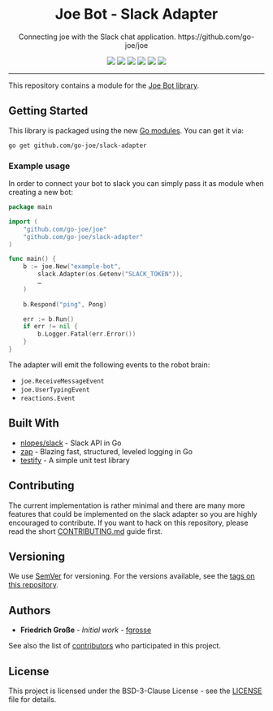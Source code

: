 <h1 align="center">Joe Bot - Slack Adapter</h1>
<p align="center">Connecting joe with the Slack chat application. https://github.com/go-joe/joe</p>
<p align="center">
	<a href="https://github.com/go-joe/slack-adapter/releases"><img src="https://img.shields.io/github/tag/go-joe/slack-adapter.svg?label=version&color=brightgreen"></a>
	<a href="https://circleci.com/gh/go-joe/slack-adapter/tree/master"><img src="https://circleci.com/gh/go-joe/slack-adapter/tree/master.svg?style=shield"></a>
	<a href="https://goreportcard.com/report/github.com/go-joe/slack-adapter"><img src="https://goreportcard.com/badge/github.com/go-joe/slack-adapter"></a>
	<a href="https://codecov.io/gh/go-joe/slack-adapter"><img src="https://codecov.io/gh/go-joe/slack-adapter/branch/master/graph/badge.svg"/></a>
	<a href="https://pkg.go.dev/github.com/go-joe/slack-adapter"><img src="https://img.shields.io/badge/godoc-reference-blue.svg?color=blue"></a>
	<a href="https://github.com/go-joe/slack-adapter/blob/master/LICENSE"><img src="https://img.shields.io/badge/license-BSD--3--Clause-blue.svg"></a>
</p>

---

This repository contains a module for the [Joe Bot library][joe].

## Getting Started

This library is packaged using the new [Go modules][go-modules]. You can get it via:

```
go get github.com/go-joe/slack-adapter
```

### Example usage

In order to connect your bot to slack you can simply pass it as module when
creating a new bot:

```go
package main

import (
	"github.com/go-joe/joe"
	"github.com/go-joe/slack-adapter"
)

func main() {
	b := joe.New("example-bot",
		slack.Adapter(os.Getenv("SLACK_TOKEN")),
		…
    )
	
	b.Respond("ping", Pong)

	err := b.Run()
	if err != nil {
		b.Logger.Fatal(err.Error())
	}
}
```

The adapter will emit the following events to the robot brain:

- `joe.ReceiveMessageEvent`
- `joe.UserTypingEvent`
- `reactions.Event`

## Built With

* [nlopes/slack](https://github.com/nlopes/slack) - Slack API in Go
* [zap](https://github.com/uber-go/zap) - Blazing fast, structured, leveled logging in Go
* [testify](https://github.com/stretchr/testify) - A simple unit test library

## Contributing

The current implementation is rather minimal and there are many more features
that could be implemented on the slack adapter so you are highly encouraged to
contribute. If you want to hack on this repository, please read the short
[CONTRIBUTING.md](CONTRIBUTING.md) guide first.

## Versioning

We use [SemVer](http://semver.org/) for versioning. For the versions available,
see the [tags on this repository][tags]. 

## Authors

- **Friedrich Große** - *Initial work* - [fgrosse](https://github.com/fgrosse)

See also the list of [contributors][contributors] who participated in this project.

## License

This project is licensed under the BSD-3-Clause License - see the [LICENSE](LICENSE) file for details.

[joe]: https://github.com/go-joe/joe
[go-modules]: https://github.com/golang/go/wiki/Modules
[tags]: https://github.com/go-joe/slack-adapter/tags
[contributors]: https://github.com/go-joe/slack-adapter/contributors
